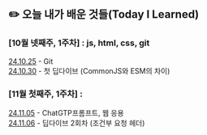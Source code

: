 ## ✏️ 오늘 내가 배운 것들(Today I Learned)

### [10월 넷째주, 1주차] : js, html, css, git 

[24.10.25](https://github.com/100-hours-a-week/jenny-til/blob/main/Oct/2024-10-25.md) - Git </br>
[24.10.30](https://github.com/100-hours-a-week/jenny-til/blob/main/Oct/2024-10-30.md) - 첫 딥다이브 (CommonJS와 ESM의 차이)


### [11월 첫째주, 1주차] : 

[24.11.05](https://github.com/100-hours-a-week/jenny-til/blob/main/Oct/2024-11-05.md) - ChatGTP프롬프트, 웹 응용 </br>
[24.11.06](https://github.com/100-hours-a-week/jenny-til/blob/main/Oct/2024-11-06.md) -  딥다이브 2회차 (조건부 요청 헤더)


